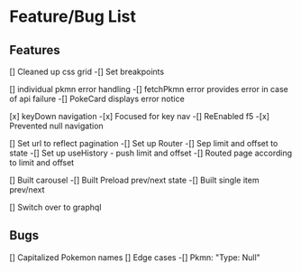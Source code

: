 # Feature/Bug List

## Features

[] Cleaned up css grid
-[] Set breakpoints

[] individual pkmn error handling
-[] fetchPkmn error provides error in case of api failure
-[] PokeCard displays error notice

[x] keyDown navigation -[x] Focused for key nav
-[] ReEnabled f5 -[x] Prevented null navigation

[] Set url to reflect pagination
-[] Set up Router
-[] Sep limit and offset to state
-[] Set up useHistory - push limit and offset
-[] Routed page according to limit and offset

[] Built carousel
-[] Built Preload prev/next state
-[] Built single item prev/next

[] Switch over to graphql

## Bugs

[] Capitalized Pokemon names
[] Edge cases
-[] Pkmn: "Type: Null"
